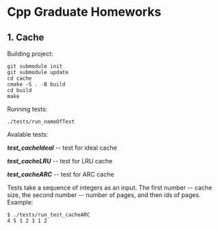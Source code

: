 # Cpp Graduate Homeworks

## 1. Cache
Building project:
```
git submodule init
git submodule update
cd cache
cmake -S . -B build
cd build
make
```
Running tests:
```
./tests/run_nameOfTest
```
Avalable tests:

***test_cacheIdeal*** -- test for ideal cache

***test_cacheLRU*** -- test for LRU cache

***test_cacheARC*** -- test for ARC cache

Tests take a sequence of integers as an input. The first number -- cache size, the second number -- number of pages, and then ids of pages. Example:
```
$ ./tests/run_test_cacheARC
4 5 1 2 3 1 2
```
